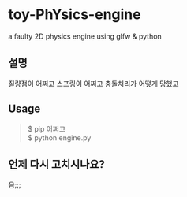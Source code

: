 ﻿# toy-PhYsics-engine
a faulty 2D physics engine using glfw &amp; python

## 설명
질량점이 어쩌고 스프링이 어쩌고 충돌처리가 어떻게 망했고

## Usage

> $ pip 어쩌고  
> $ python engine.py
 
## 언제 다시 고치시나요?
음;;;

